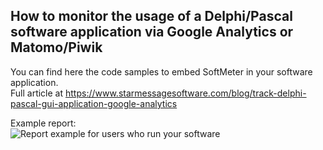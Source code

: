 ## How to monitor the usage of a Delphi/Pascal software application via Google Analytics or Matomo/Piwik

You can find here the code samples to embed SoftMeter in your software application.  
Full article at https://www.starmessagesoftware.com/blog/track-delphi-pascal-gui-application-google-analytics

Example report:  
![Report example for users who run your software](https://www.starmessagesoftware.com/myfiles/google-data-studio-example-timeline-report-application-users.png)
